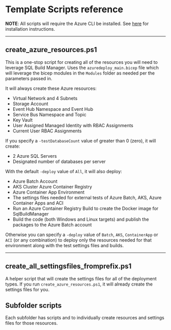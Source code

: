 # Template Scripts reference

**NOTE**: All scripts will require the Azure CLI be installed. See [here](https://docs.microsoft.com/en-us/cli/azure/install-azure-cli) for installation instructions.

----

## create_azure_resources.ps1

This is a one-stop script for creating all of the resources you will need to leverage SQL Build Manager. Uses the `azuredeploy_main.bicep` file which will leverage the bicep modules in the `Modules` folder as needed per the parameters passed in. 

It will always create these Azure resources:

- Virtual Network and 4 Subnets
- Storage Account
- Event Hub Namespace and Event Hub
- Service Bus Namespace and Topic
- Key Vault
- User Assigned Managed Identity with RBAC Assignments
- Current User RBAC Assignments

If you specify a `-testDatabaseCount` value of greater than 0 (zero), it will create:

- 2 Azure SQL Servers
- Designated number of databases per server

With the default `-deploy` value of `All`, it will also deploy:
- Azure Batch Account
- AKS Cluster Azure Container Registry
- Azure Container App Environment
- The settings files needed for external tests of Azure Batch, AKS, Azure Container Apps and ACI
- Run an Azure Container Registry Build to create the Docker image for SqlBuildManager
- Build the code (both Windows and Linux targets) and publish the packages to the Azure Batch account

Otherwise you can specify a `-deploy` value of `Batch`, `AKS`, `ContainerApp` or `ACI` (or any combination) to deploy only the resources needed for that environment along with the test settings files and builds.

----

## create_all_settingsfiles_fromprefix.ps1

A helper script that will create the settings files for all of the deployment types. If you run `create_azure_resources.ps1`, it will already create the settings files for you. 

## Subfolder scripts

Each subfolder has scripts and to individually create resources and settings files for those resources. 